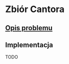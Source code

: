 # Zbiór Cantora

## [Opis problemu](../../../../algorithms/fractals/cantor-dust.md)


## Implementacja

TODO
